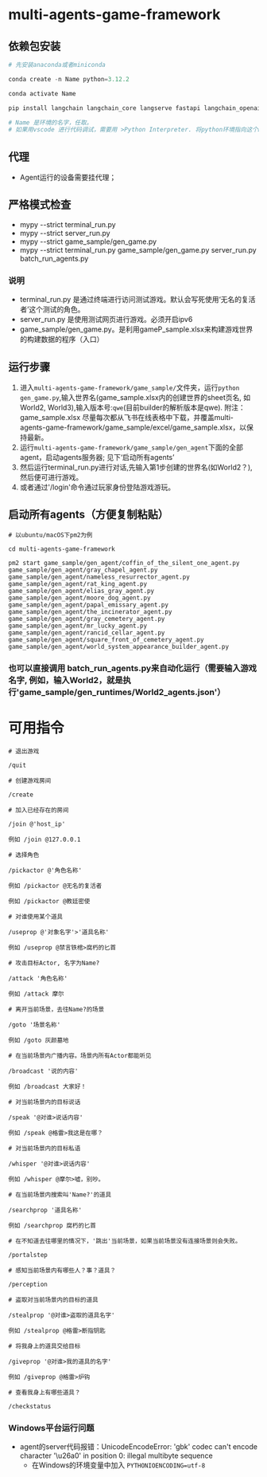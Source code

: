 # multi-agents-game-framework

## 依赖包安装

```python
# 先安装anaconda或者miniconda

conda create -n Name python=3.12.2 

conda activate Name

pip install langchain langchain_core langserve fastapi langchain_openai sse_starlette faiss-cpu loguru mypy pandas openpyxl overrides Jinja2 jsonschema black

# Name 是环境的名字，任取。
# 如果用vscode 进行代码调试，需要用 >Python Interpreter. 将python环境指向这个Name代表的环境
```

## 代理

- Agent运行的设备需要挂代理；

## 严格模式检查

- mypy --strict terminal_run.py
- mypy --strict server_run.py
- mypy --strict game_sample/gen_game.py
- mypy --strict terminal_run.py game_sample/gen_game.py server_run.py batch_run_agents.py

### 说明

- terminal_run.py 是通过终端进行访问测试游戏。默认会写死使用‘无名的复活者’这个测试的角色。
- server_run.py 是使用测试网页进行游戏。必须开启ipv6
- game_sample/gen_game.py。是利用gameP_sample.xlsx来构建游戏世界的构建数据的程序（入口）

## 运行步骤

1. 进入`multi-agents-game-framework/game_sample/`文件夹，运行`python gen_game.py`,输入世界名(game_sample.xlsx内的创建世界的sheet页名, 如World2, World3),输入版本号:`qwe`(目前builder的解析版本是qwe). 附注：game_sample.xlsx 尽量每次都从飞书在线表格中下载，并覆盖multi-agents-game-framework/game_sample/excel/game_sample.xlsx，以保持最新。
2. 运行`multi-agents-game-framework/game_sample/gen_agent`下面的全部agent，启动agents服务器; 见下‘启动所有agents’
3. 然后运行terminal_run.py进行对话,先输入第1步创建的世界名(如World2？), 然后便可进行游戏。
4. 或者通过'/login'命令通过玩家身份登陆游戏游玩。

## 启动所有agents（方便复制粘贴）

```shell
# 以ubuntu/macOS下pm2为例

cd multi-agents-game-framework

pm2 start game_sample/gen_agent/coffin_of_the_silent_one_agent.py game_sample/gen_agent/gray_chapel_agent.py game_sample/gen_agent/nameless_resurrector_agent.py game_sample/gen_agent/rat_king_agent.py game_sample/gen_agent/elias_gray_agent.py game_sample/gen_agent/moore_dog_agent.py game_sample/gen_agent/papal_emissary_agent.py game_sample/gen_agent/the_incinerator_agent.py game_sample/gen_agent/gray_cemetery_agent.py game_sample/gen_agent/mr_lucky_agent.py game_sample/gen_agent/rancid_cellar_agent.py game_sample/gen_agent/square_front_of_cemetery_agent.py game_sample/gen_agent/world_system_appearance_builder_agent.py
```

### 也可以直接调用 batch_run_agents.py来自动化运行（需要输入游戏名字, 例如，输入World2，就是执行'game_sample/gen_runtimes/World2_agents.json'）


# 可用指令

```
# 退出游戏

/quit

# 创建游戏房间

/create

# 加入已经存在的房间

/join @'host_ip'

例如 /join @127.0.0.1

# 选择角色

/pickactor @'角色名称'

例如 /pickactor @无名的复活者

例如 /pickactor @教廷密使

# 对谁使用某个道具

/useprop @'对象名字'>'道具名称'

例如 /useprop @禁言铁棺>腐朽的匕首

# 攻击目标Actor, 名字为Name?

/attack '角色名称'

例如 /attack 摩尔

# 离开当前场景，去往Name?的场景

/goto '场景名称'

例如 /goto 灰颜墓地

# 在当前场景内广播内容。场景内所有Actor都能听见

/broadcast '说的内容'

例如 /broadcast 大家好！

# 对当前场景内的目标说话

/speak '@对谁>说话内容'

例如 /speak @格雷>我这是在哪？

# 对当前场景内的目标私语

/whisper '@对谁>说话内容'

例如 /whisper @摩尔>嘘，别吵。

# 在当前场景内搜索叫'Name?'的道具

/searchprop '道具名称'

例如 /searchprop 腐朽的匕首

# 在不知道去往哪里的情况下，'跳出'当前场景，如果当前场景没有连接场景则会失败。

/portalstep

# 感知当前场景内有哪些人？事？道具？

/perception

# 盗取对当前场景内的目标的道具

/stealprop '@对谁>盗取的道具名字'

例如 /stealprop @格雷>断指钥匙

# 将我身上的道具交给目标

/giveprop '@对谁>我的道具的名字'

例如 /giveprop @格雷>炉钩

# 查看我身上有哪些道具？

/checkstatus
```


### Windows平台运行问题

- agent的server代码报错：UnicodeEncodeError: 'gbk' codec can't encode character '\u26a0' in position 0: illegal multibyte sequence 
    - 在Windows的环境变量中加入 `PYTHONIOENCODING=utf-8`
